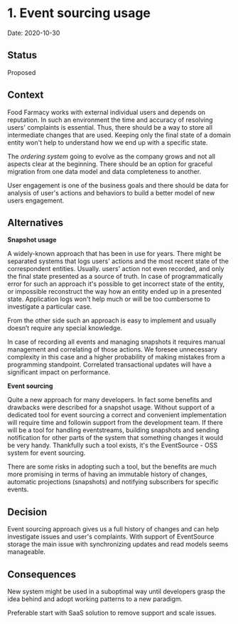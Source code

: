 # 1. Event sourcing usage

Date: 2020-10-30

## Status

Proposed

## Context

Food Farmacy works with external individual users and depends on reputation. In such an environment the time and accuracy of resolving users' complaints is essential. Thus, there should be a way to store all intermediate changes that are used. Keeping only the final state of a domain entity won't help to understand how we end up with a specific state.

The _ordering system_ going to evolve as the company grows and not all aspects clear at the beginning. There should be an option for graceful migration from one data model and data completeness to another.

User engagement is one of the business goals and there should be data for analysis of user's actions and behaviors to build a better model of new users engagement.  

## Alternatives

**Snapshot usage**

A widely-known approach that has been in use for years. There might be separated systems that logs users' actions and the most recent state of the correspondent entities. Usually. users' action not even recorded, and only the final state presented as a source of truth. In case of programmatically error for such an approach it's possible to get incorrect state of the entity, or impossible reconstruct the way how an entity ended up in a presented state. Application logs won't help much or will be too cumbersome to investigate a particular case.

From the other side such an approach is easy to implement and usually doesn’t  require any special knowledge.

In case of recording all events and managing snapshots it requires manual management and correlating of those actions. We foresee unnecessary complexity in this case and a higher probability of making mistakes from a programming standpoint. Correlated transactional updates will have a significant impact on performance.

**Event sourcing**  

Quite a new approach for many developers. In fact some benefits and drawbacks were described for a snapshot usage. Without support of a dedicated tool for event sourcing a correct and convenient implementation will require time and followin support from the development team. If there will be a tool for handling eventstreams, building snapshots and sending notification for other parts of the system that something changes it would be very handy. Thankfully such a tool exists, it's the EventSource - OSS system for event sourcing.

There are some risks in adopting such a tool, but the benefits are much more promising in terms of having an immutable history of changes, automatic projections (snapshots) and notifying subscribers for specific events.

## Decision

Event sourcing approach gives us a full history of changes and can help investigate issues and user's complaints. With support of EventSource storage the main issue with synchronizing updates and read models seems manageable.

## Consequences

New system might be used in a suboptimal way until developers grasp the idea behind and adopt working patterns to a new paradigm.

Preferable start with SaaS solution to remove support and scale issues.
